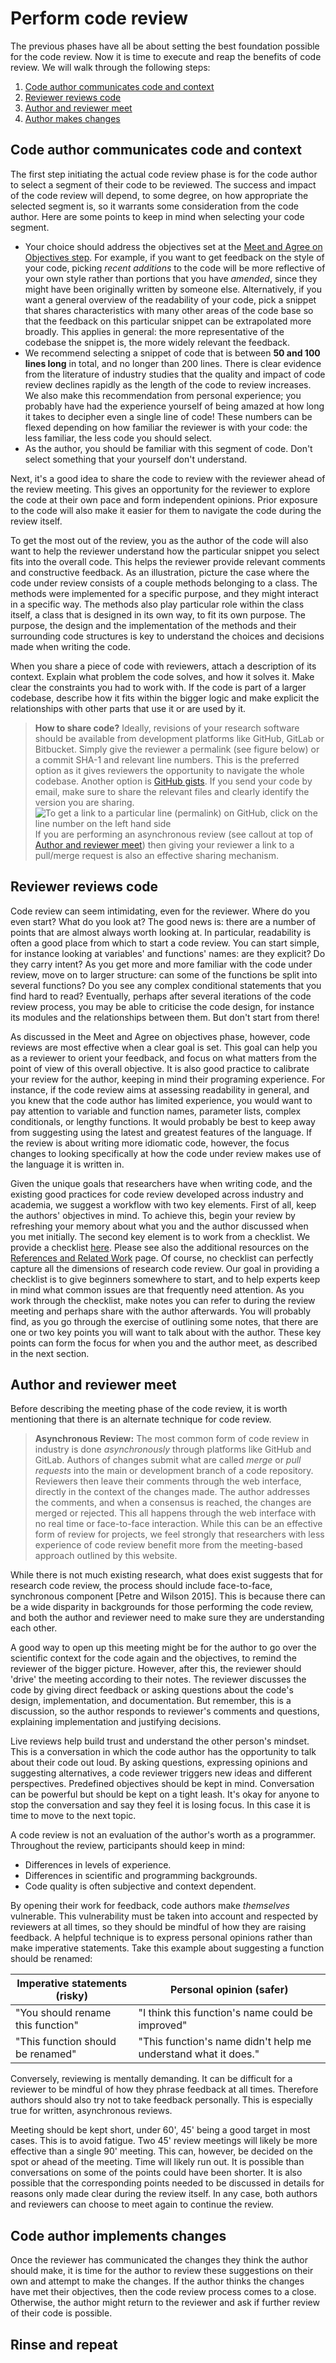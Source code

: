 # Perform code review

The previous phases have all be about setting the best foundation possible for
the code review. Now it is time to execute and reap the benefits of code review.
We will walk through the following steps:

1. [Code author communicates code and context](#code-author-communicates-code-and-context)
1. [Reviewer reviews code](#reviewer-reviews-code)
1. [Author and reviewer meet](#author-and-reviewer-meet)
1. [Author makes changes](#code-author-implements-changes)

## Code author communicates code and context

The first step initiating the actual code review phase is for the code author to
select a segment of their code to be reviewed. The success and impact of the code
review will depend, to some degree, on how appropriate the selected segment is,
so it warrants some consideration from the code author. Here are some points to
keep in mind when selecting your code segment.

- Your choice should address the objectives set at the [Meet and Agree on
  Objectives step](../meet_and_agree_on_objectives). For example, if you want to
  get feedback on the style of your code, picking _recent additions_ to the code
  will be more reflective of your own style rather than portions that you have
  _amended_, since they might have been originally written by someone else.
  Alternatively, if you want a general overview of the readability of your code,
  pick a snippet that shares characteristics with many other areas of the code
  base so that the feedback on this particular snippet can be extrapolated more
  broadly. This applies in general: the more representative of the codebase the
  snippet is, the more widely relevant the feedback.
- We recommend selecting a snippet of code that is between **50 and 100 lines long**
  in total, and no longer than 200 lines. There is clear evidence from the
  literature of industry studies that the quality and impact of code review
  declines rapidly as the length of the code to review increases. We also make
  this recommendation from personal experience; you probably have had the
  experience yourself of being amazed at how long it takes to decipher even a
  single line of code! These numbers can be flexed depending on how familiar the
  reviewer is with your code: the less familiar, the less code you should
  select.
- As the author, you should be familiar with this segment of code. Don't select
  something that your yourself don't understand.

Next, it's a good idea to share the code to review with the reviewer ahead
of the review meeting. This gives an opportunity for the reviewer to
explore the code at their own pace and form independent
opinions. Prior exposure to the code will also make it easier for
them to navigate the code during the review itself.

To get the most out of the review, you as the author of the code
will also want to help the reviewer understand
how the particular snippet you select fits into the overall code.
This helps the reviewer provide relevant comments
and constructive feedback.
As an illustration, picture the case where the code under review consists of
a couple methods belonging to a class. The methods were implemented for a
specific purpose, and they might interact in a specific way.
The methods also play particular role within the class
itself, a class that is designed in its own way, to fit its own purpose.
The purpose, the design and the implementation of the methods and their
surrounding code structures is key to understand the choices and
decisions made when writing the code.

When you share a piece of code with reviewers, attach a
description of its context. Explain what problem the code solves,
and how it solves it. Make clear the constraints you had to work with.
If the code is part of a larger codebase, describe how it fits within
the bigger logic and make explicit the relationships with other parts that
use it or are used by it.

> **How to share code?**
> Ideally, revisions of your research software should be available from
> development platforms like GitHub, GitLab or Bitbucket. Simply give
> the reviewer a permalink (see figure below) or a commit SHA-1 and
> relevant line numbers. This is the preferred option as it gives
> reviewers the opportunity to navigate the whole codebase. Another
> option is [GitHub gists](https://gist.github.com/). If you send
> your code by email, make sure to share the relevant files and clearly
> identify the version you are sharing.
> ![To get a link to a particular line (permalink) on GitHub, click on the line number on the left hand side](/dev-review/images/github_permalink.png "To get a link to a particular line (permalink) on GitHub, click on the line number on the left hand side. Most development platforms can generate links to a particular line, for a particular revision.")
> If you are performing an asynchronous review (see callout at top of [Author
> and reviewer meet](#author-and-reviewer-meet)) then giving your reviewer a
> link to a pull/merge request is also an effective sharing mechanism.

## Reviewer reviews code

Code review can seem intimidating, even for the reviewer. 
Where do you even start? What do you look at? 
The good news is: there are a number of points that are almost always worth looking at. 
In particular, readability is often a good place from which to start a code review. 
You can start simple, for instance looking at variables' and functions' names: are they explicit? 
Do they carry intent? As you get more and more familiar with the code under review, 
move on to larger structure: can some of the functions be split into several functions? 
Do you see any complex conditional statements that you find hard to read? 
Eventually, perhaps after several iterations of the code review process, 
you may be able to criticise the code design, 
for instance its modules and the relationships between them. But don't start from there!

As discussed in the Meet and Agree on objectives phase, however, 
code reviews are most effective when a clear goal is set. 
This goal can help you as a reviewer to orient your feedback, 
and focus on what matters from the point of view of this overall objective. 
It is also good practice to calibrate your review for the author, 
keeping in mind their programing experience. 
For instance, if the code review aims at assessing readability in general, 
and you knew that the code author has limited experience, 
you would want to pay attention to variable and function names, 
parameter lists, complex conditionals, or lengthy functions. 
It would probably be best to keep away from suggesting using the latest and greatest features of the language. 
If the review is about writing more idiomatic code, however, 
the focus changes to looking specifically at how the code under review 
makes use of the language it is written in.

Given the unique goals that researchers have when writing code, 
and the existing good practices for code review developed across industry and academia, 
we suggest a workflow with two key elements.
First of all, keep the authors' objectives in mind.
To achieve this, begin your review by refreshing your memory about what you and
the author discussed when you met initially.
The second key element is to work from a checklist.
We provide a checklist [here](../../guidelines/points-to-check-for-reviewers).
Please see also the additional resources on the [References and Related Work](../../refs-related) page.
Of course, no checklist can perfectly capture all the dimensions of research
code review.
Our goal in providing a checklist is to give beginners somewhere to start, and
to help experts keep in mind what common issues are that frequently need
attention.
As you work through the checklist, 
make notes you can refer to during the review meeting and perhaps share
with the author afterwards. 
You will probably find, as you go through the exercise of outlining some notes,
that there are one or two key points you will want to talk about with the
author.
These key points can form the focus for when you and the author meet, as
described in the next section.

## Author and reviewer meet

Before describing the meeting phase of the code review, it is worth mentioning
that there is an alternate technique for code review.

> **Asynchronous Review:** The most common form of code review in industry is
> done _asynchronously_ through platforms like GitHub and GitLab. Authors of
> changes submit what are called _merge_ or _pull requests_ into the main or
> development branch of a code repository. Reviewers then leave their comments
> through the web interface, directly in the context of the changes made.
> The author addresses the comments, and when a consensus is reached, the changes
> are merged or rejected. This all happens through the web interface with no
> real time or face-to-face interaction. While this can be an effective form of
> review for projects, we feel strongly that researchers with less experience of code
> review benefit more from the meeting-based approach outlined by this website.

While there is not much existing research, what does exist suggests that for
research code review, the process should include face-to-face, synchronous
component \[Petre and Wilson 2015\]. This is because there can be a wide
disparity in backgrounds for those performing the code review, and both the
author and reviewer need to make sure they are understanding each other.

A good way to open up this meeting might be for the author to go over the
scientific context for the code again and the objectives, to remind the reviewer
of the bigger picture. However, after this, the reviewer should 'drive' the
meeting according to their notes. The reviewer discusses the code by giving
direct feedback or asking questions about the code's design, implementation, and
documentation. But remember, this is a discussion, so the author responds to
reviewer's comments and questions, explaining implementation and justifying
decisions.

Live reviews help build trust and understand the other person's mindset. This is
a conversation in which the code author has the opportunity to talk about their
code out loud. By asking questions, expressing opinions and suggesting alternatives, a code
reviewer triggers new ideas and different perspectives. Predefined objectives
should be kept in mind. Conversation can be powerful but should be kept on a
tight leash. It's okay for anyone to stop the conversation and say they feel it
is losing focus. In this case it is time to move to the next topic.

A code review is not an evaluation of the author's worth as a programmer.
Throughout the review, participants should keep in mind:
- Differences in levels of experience.
- Differences in scientific and programming backgrounds.
- Code quality is often subjective and context dependent.

By opening their work for feedback, code authors make *themselves* vulnerable.
This vulnerability must be taken into account and respected by reviewers at all
times, so they should be mindful of how they are raising feedback. A helpful
technique is to express personal opinions rather than make imperative
statements. Take this example about suggesting a function should be renamed:

| Imperative statements (risky) | Personal opinion (safer) |
|-------------------------------|--------------------------|
| "You should rename this function" | "I think this function's name could be improved" |
| "This function should be renamed" | "This function's name didn't help me understand what it does." |

Conversely, reviewing is mentally demanding. It can be difficult for a reviewer
to be mindful of how they phrase feedback at all times. Therefore authors should
also try not to take feedback personally. This is especially true for written,
asynchronous reviews.

Meeting should be kept short, under 60', 45' being a good target in most cases.
This is to avoid fatigue. Two 45' review meetings will likely be more effective
than a single 90' meeting. This can, however, be decided on the spot or ahead of
the meeting. Time will likely run out. It is possible than conversations on some
of the points could have been shorter. It is also possible that the
corresponding points needed to be discussed in details for reasons only made
clear during the review itself. In any case, both authors and reviewers can
choose to meet again to continue the review.

## Code author implements changes

Once the reviewer has communicated the changes they think the author should
make, it is time for the author to review these suggestions on their own and
attempt to make the changes. If the author thinks the changes have met their
objectives, then the code review process comes to a close. Otherwise, the author
might return to the reviewer and ask if further review of their code is possible.

## Rinse and repeat
